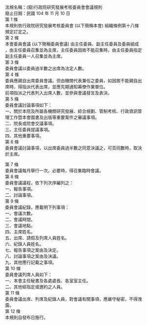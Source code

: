 法規名稱：(廢)行政院研究發展考核委員會會議規則  
廢止日期：民國 104 年 11 月 10 日  
第 1 條  
本規則依行政院研究發展考核委員會 (以下簡稱本會) 組織條例第十八條  
規定訂定之。  
第 2 條  
本會委員會議 (以下簡稱委員會議) 由主任委員、副主任委員及委員組成  
，由主任委員召集並為主席，主任委員因故不能召集時，由主任委員指定  
副主任委員一人召集並為主席。  
第 3 條  
委員會議以委員過半數之出席為法定人數。  
第 4 條  
委員應親自出席委員會議。但由機關代表兼任之委員，如因故不能親自出  
席時，得指派代表出席，並應先期通知幕僚作業單位。  
前項指派之代表列入出席人數，並參與會議發言及表決。  
第 5 條  
委員會議討論事項如下：  
一、關於本院及所屬各機關研究發展、綜合規劃、管制考核、行政資訊管  
理工作暨本會圖書及出版等重要案件之審議事項。  
二、院長或院會交議事項。  
三、主任委員提議事項。  
四、其他重要事項。  
第 6 條  
委員會議討論事項，以出席委員過半數之同意決議之，可否同數時，取決  
於主席。  


第 7 條  
委員會議每月舉行一次。必要時，得召集臨時會議。  
第 8 條  
委員會議議程，依下列次序編列之：  
一、報告事項。  
二、討論事項。  
第 9 條  
委員會議紀錄，應載明下列事項：  
一、會議次數。  
二、會議時間。  
三、會議地點。  
四、主席姓名。  
五、出席、請假及列席人員姓名。  
六、紀錄人員姓名。  
七、報告事項之案由及決定。  
八、討論事項之案由及決議。  
九、其他應行記載之事項。  
第 10 條  
委員會議列席人員如下：  
一、本會主任秘書及各處處長、各室室主任。  
二、其他經指定或邀約之人員。  
第 11 條  
委員會議出席、列席及紀錄人員，對會議有關事項，應嚴守秘密，不得洩  
露。  
第 12 條  
本規則自發布日施行。  


